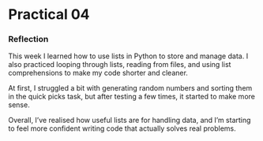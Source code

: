 # Practical 04
### Reflection
This week I learned how to use lists in Python to store and manage data. I also practiced looping through lists, reading from files, and using list comprehensions to make my code shorter and cleaner.

At first, I struggled a bit with generating random numbers and sorting them in the quick picks task, but after testing a few times, it started to make more sense.

Overall, I’ve realised how useful lists are for handling data, and I’m starting to feel more confident writing code that actually solves real problems.